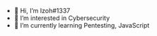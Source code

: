 - 👋 Hi, I’m Izoh#1337
- 👀 I’m interested in Cybersecurity
- 🌱 I’m currently learning Pentesting, JavaScript

<!---
JeremyLin1337/JeremyLin1337 is a ✨ special ✨ repository because its `README.md` (this file) appears on your GitHub profile.
You can click the Preview link to take a look at your changes.
--->
